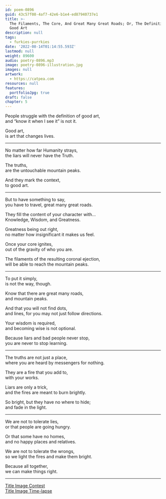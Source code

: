 ```yaml
---
id: poem-0896
guid: 43c57f08-4af7-42e6-b1e4-ed87940737e1
title: >-
  The Filaments, The Core, And Great Many Great Roads; Or, The Definition Of
  Good Art
description: null
tags:
  - furkies-purrkies
date: '2022-08-14T01:14:55.593Z'
lastmod: null
weight: 89600
audio: poetry-0896.mp3
image: poetry-0896-illustration.jpg
images: null
artwork:
  - https://catpea.com
resources: null
features:
  portfolioJpg: true
draft: false
chapter: 5
---
```


People struggle with the definition of good art,\
and “know it when I see it” is not it.

Good art,\
is art that changes lives.

---

No matter how far Humanity strays,\
the liars will never have the Truth.

The truths,\
are the untouchable mountain peaks.

And they mark the context,\
to good art.

---

But to have something to say,\
you have to travel, great many great roads.

They fill the content of your character with...\
Knowledge, Wisdom, and Greatness.

Greatness being out right,\
no matter how insignificant it makes us feel.

Once your core ignites,\
out of the gravity of who you are.

The filaments of the resulting coronal ejection,\
will be able to reach the mountain peaks.

---

To put it simply,\
is not the way, though.

Know that there are great many roads,\
and mountain peaks.

And that you will not find dots,\
and lines, for you may not just follow directions.

Your wisdom is required,\
and becoming wise is not optional.

Because liars and bad people never stop,\
you are never to stop learning.

---

The truths are not just a place,\
where you are heard by messengers for nothing.

They are a fire that you add to,\
with your works.

Liars are only a trick,\
and the fires are meant to burn brightly.

So bright, but they have no where to hide;\
and fade in the light.

---

We are not to tolerate lies,\
or that people are going hungry.

Or that some have no homes,\
and no happy places and relatives.

We are not to tolerate the wrongs,\
so we light the fires and make them bright.

Because all together,\
we can make things right.

---

[Title Image Contest](https://www.reddit.com/r/redditgetsdrawn/comments/wklndi/this_is_my_cat/ik6zfem/?context=3)\
[Title Image Time-lapse](https://youtu.be/95pRl30uS5k)
